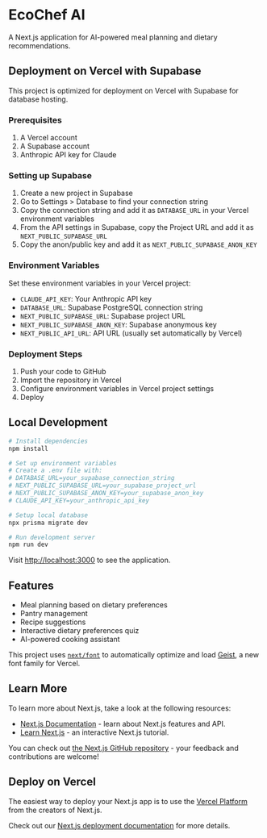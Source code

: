 # EcoChef AI

A Next.js application for AI-powered meal planning and dietary recommendations.

## Deployment on Vercel with Supabase

This project is optimized for deployment on Vercel with Supabase for database hosting.

### Prerequisites

1. A Vercel account
2. A Supabase account
3. Anthropic API key for Claude

### Setting up Supabase

1. Create a new project in Supabase
2. Go to Settings > Database to find your connection string
3. Copy the connection string and add it as `DATABASE_URL` in your Vercel environment variables
4. From the API settings in Supabase, copy the Project URL and add it as `NEXT_PUBLIC_SUPABASE_URL`
5. Copy the anon/public key and add it as `NEXT_PUBLIC_SUPABASE_ANON_KEY`

### Environment Variables

Set these environment variables in your Vercel project:

- `CLAUDE_API_KEY`: Your Anthropic API key
- `DATABASE_URL`: Supabase PostgreSQL connection string
- `NEXT_PUBLIC_SUPABASE_URL`: Supabase project URL
- `NEXT_PUBLIC_SUPABASE_ANON_KEY`: Supabase anonymous key
- `NEXT_PUBLIC_API_URL`: API URL (usually set automatically by Vercel)

### Deployment Steps

1. Push your code to GitHub
2. Import the repository in Vercel
3. Configure environment variables in Vercel project settings
4. Deploy

## Local Development

```bash
# Install dependencies
npm install

# Set up environment variables
# Create a .env file with:
# DATABASE_URL=your_supabase_connection_string
# NEXT_PUBLIC_SUPABASE_URL=your_supabase_project_url
# NEXT_PUBLIC_SUPABASE_ANON_KEY=your_supabase_anon_key
# CLAUDE_API_KEY=your_anthropic_api_key

# Setup local database
npx prisma migrate dev

# Run development server
npm run dev
```

Visit [http://localhost:3000](http://localhost:3000) to see the application.

## Features

- Meal planning based on dietary preferences
- Pantry management
- Recipe suggestions
- Interactive dietary preferences quiz
- AI-powered cooking assistant

This project uses [`next/font`](https://nextjs.org/docs/app/building-your-application/optimizing/fonts) to automatically optimize and load [Geist](https://vercel.com/font), a new font family for Vercel.

## Learn More

To learn more about Next.js, take a look at the following resources:

- [Next.js Documentation](https://nextjs.org/docs) - learn about Next.js features and API.
- [Learn Next.js](https://nextjs.org/learn) - an interactive Next.js tutorial.

You can check out [the Next.js GitHub repository](https://github.com/vercel/next.js) - your feedback and contributions are welcome!

## Deploy on Vercel

The easiest way to deploy your Next.js app is to use the [Vercel Platform](https://vercel.com/new?utm_medium=default-template&filter=next.js&utm_source=create-next-app&utm_campaign=create-next-app-readme) from the creators of Next.js.

Check out our [Next.js deployment documentation](https://nextjs.org/docs/app/building-your-application/deploying) for more details.
